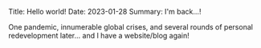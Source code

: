 Title: Hello world!
Date: 2023-01-28
Summary: I'm back...!

One pandemic, innumerable global crises, and several rounds of personal redevelopment later... and I have a website/blog again!
